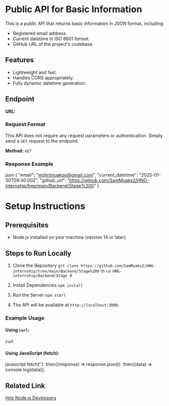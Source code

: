 # Public API for Basic Information

This is a public API that returns basic information in JSON format, including:
- Registered email address.
- Current datetime in ISO 8601 format.
- GitHub URL of the project's codebase.

## Features
- Lightweight and fast.
- Handles CORS appropriately.
- Fully dynamic datetime generation.

## Endpoint
**URL:** [<your-deployed-url>](#)


### Request Format
This API does not require any request parameters or authentication. Simply send a `GET` request to the endpoint.


**Method:** `GET`

### Response Example
json
{
  "email": "mohrimuakpo@gmail.com",
  "current_datetime": "2025-01-30T09:30:00Z",
  "github_url": "https://github.com/SamMuaks2/HNG-internship/tree/main/Backend/Stage%200"
}


# Setup Instructions

## Prerequisites
- Node.js installed on your machine (version 14 or later).

## Steps to Run Locally
1. Clone the Repository
  `git clone https://github.com/SamMuaks2/HNG-internship/tree/main/Backend/Stage%200` \n
  `cd HNG-internship/Backend/Stage 0`

2. Install Dependencies
   `npm install`

3. Run the Server
   `npm start`

4. The API will be available at `http://localhost:3000`.


### Example Usage

#### Using `curl`:
curl <your-deployed-url>

#### Using JavaScript (fetch):
javascript
fetch('<your-deployed-url>')
  .then((response) => response.json())
  .then((data) => console.log(data));


## Related Link
[Hire Node.js Developers](https://hng.tech/hire/nodejs-developers)
